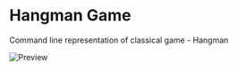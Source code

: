 # Hangman Game

Command line representation of classical game - Hangman

![Preview](https://cdn.discordapp.com/attachments/1201210210048553232/1201210515469369405/carbon_1.png)